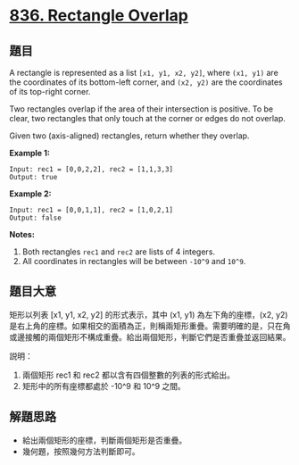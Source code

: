 # [836. Rectangle Overlap](https://leetcode.com/problems/rectangle-overlap/)


## 題目

A rectangle is represented as a list `[x1, y1, x2, y2]`, where `(x1, y1)` are the coordinates of its bottom-left corner, and `(x2, y2)` are the coordinates of its top-right corner.

Two rectangles overlap if the area of their intersection is positive. To be clear, two rectangles that only touch at the corner or edges do not overlap.

Given two (axis-aligned) rectangles, return whether they overlap.

**Example 1:**

    Input: rec1 = [0,0,2,2], rec2 = [1,1,3,3]
    Output: true

**Example 2:**

    Input: rec1 = [0,0,1,1], rec2 = [1,0,2,1]
    Output: false

**Notes:**

1. Both rectangles `rec1` and `rec2` are lists of 4 integers.
2. All coordinates in rectangles will be between `-10^9` and `10^9`.


## 題目大意

矩形以列表 [x1, y1, x2, y2] 的形式表示，其中 (x1, y1) 為左下角的座標，(x2, y2) 是右上角的座標。如果相交的面積為正，則稱兩矩形重疊。需要明確的是，只在角或邊接觸的兩個矩形不構成重疊。給出兩個矩形，判斷它們是否重疊並返回結果。

説明：

1. 兩個矩形 rec1 和 rec2 都以含有四個整數的列表的形式給出。
2. 矩形中的所有座標都處於 -10^9 和 10^9 之間。


## 解題思路

- 給出兩個矩形的座標，判斷兩個矩形是否重疊。
- 幾何題，按照幾何方法判斷即可。
